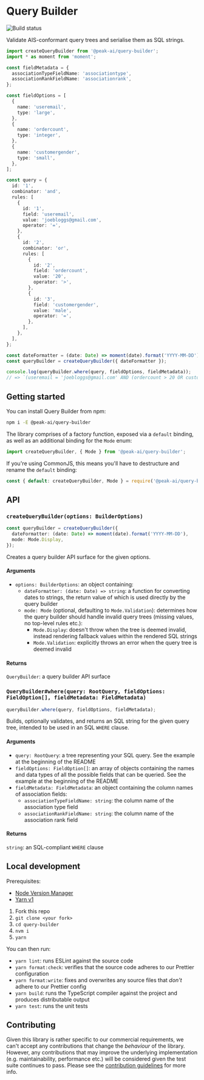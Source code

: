 # Query Builder

![Build status](https://github.com/peak-ai/query-builder/workflows/Build/badge.svg)

Validate AIS-conformant query trees and serialise them as SQL strings.

```ts
import createQueryBuilder from '@peak-ai/query-builder';
import * as moment from 'moment';

const fieldMetadata = {
  associationTypeFieldName: 'associationtype',
  associationRankFieldName: 'associationrank',
};

const fieldOptions = [
  {
    name: 'useremail',
    type: 'large',
  },
  {
    name: 'ordercount',
    type: 'integer',
  },
  {
    name: 'customergender',
    type: 'small',
  },
];

const query = {
  id: '1',
  combinator: 'and',
  rules: [
    {
      id: '1',
      field: 'useremail',
      value: 'joebloggs@gmail.com',
      operator: '=',
    },
    {
      id: '2',
      combinator: 'or',
      rules: [
        {
          id: '2',
          field: 'ordercount',
          value: '20',
          operator: '>',
        },
        {
          id: '3',
          field: 'customergender',
          value: 'male',
          operator: '=',
        },
      ],
    },
  ],
};

const dateFormatter = (date: Date) => moment(date).format('YYYY-MM-DD');
const queryBuilder = createQueryBuilder({ dateFormatter });

console.log(queryBuilder.where(query, fieldOptions, fieldMetadata));
// => `(useremail = 'joebloggs@gmail.com' AND (ordercount > 20 OR customergender = 'male'))`
```

## Getting started

You can install Query Builder from npm:

```sh
npm i -E @peak-ai/query-builder
```

The library comprises of a factory function, exposed via a `default` binding, as well as an additional binding for the `Mode` enum:

```ts
import createQueryBuilder, { Mode } from '@peak-ai/query-builder';
```

If you're using CommonJS, this means you'll have to destructure and rename the `default` binding:

```ts
const { default: createQueryBuilder, Mode } = require('@peak-ai/query-builder');
```

## API

### `createQueryBuilder(options: BuilderOptions)`

```ts
const queryBuilder = createQueryBuilder({
  dateFormatter: (date: Date) => moment(date).format('YYYY-MM-DD'),
  mode: Mode.Display,
});
```

Creates a query builder API surface for the given options.

#### Arguments

* `options: BuilderOptions`: an object containing:
  * `dateFormatter: (date: Date) => string`: a function for converting dates to strings, the return value of which is used directly by the query builder
  * `mode: Mode` (optional, defaulting to `Mode.Validation`): determines how the query builder should handle invalid query trees (missing values, no top-level rules etc.):
    * `Mode.Display`: doesn't throw when the tree is deemed invalid, instead rendering fallback values within the rendered SQL strings
    * `Mode.Validation`: explicitly throws an error when the query tree is deemed invalid

#### Returns

`QueryBuilder`: a query builder API surface

### `QueryBuilder#where(query: RootQuery, fieldOptions: FieldOption[], fieldMetadata: FieldMetadata)`

```ts
queryBuilder.where(query, fieldOptions, fieldMetadata);
```

Builds, optionally validates, and returns an SQL string for the given query tree, intended to be used in an SQL `WHERE` clause.

#### Arguments

* `query: RootQuery`: a tree representing your SQL query. See the example at the beginning of the README
* `fieldOptions: FieldOption[]`: an array of objects containing the names and data types of all the possible fields that can be queried. See the example at the beginning of the README
* `fieldMetadata: FieldMetadata`: an object containing the column names of association fields:
  * `associationTypeFieldName: string`: the column name of the association type field
  * `associationRankFieldName: string`: the column name of the association rank field

#### Returns

`string`: an SQL-compliant `WHERE` clause

## Local development

Prerequisites:

* [Node Version Manager](https://github.com/nvm-sh/nvm)
* [Yarn v1](https://yarnpkg.com/getting-started/install)

1. Fork this repo
2. `git clone <your fork>`
3. `cd query-builder`
4. `nvm i`
5. `yarn`

You can then run:

* `yarn lint`: runs ESLint against the source code
* `yarn format:check`: verifies that the source code adheres to our Prettier configuration
* `yarn format:write`: fixes and overwrites any source files that _don't_ adhere to our Prettier config
* `yarn build`: runs the TypeScript compiler against the project and produces distributable output
* `yarn test`: runs the unit tests

## Contributing

Given this library is rather specific to our commercial requirements, we can't accept any contributions that change the _behaviour_ of the library. However, any contributions that may improve the underlying implementation (e.g. maintainability, performance etc.) will be considered given the test suite continues to pass. Please see the [contribution guidelines](https://github.com/peak-ai/query-builder/blob/master/CONTRIBUTING.md) for more info.
